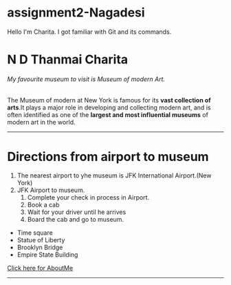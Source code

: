 # assignment2-Nagadesi
Hello I'm Charita. I got familiar with Git and its commands.

# N D Thanmai Charita
###### My favourite museum to visit is Museum of modern Art.

The Museum of modern at New York is famous for its **vast collection of arts**.It plays a major role in developing and collecting modern art, and is often identified as one of the **largest and most influential museums** of modern art in the world.

---

# Directions from airport to museum
1. The nearest airport to yhe museum is JFK International Airport.(New York)
2. JFK Airport to museum.
    1. Complete your check in process in Airport.
    2. Book a cab
    3. Wait for your driver until he arrives
    4. Board the cab and go to museum.

* Time square
* Statue of Liberty
* Brooklyn Bridge
* Empire State Building

[Click here for AboutMe](https://github.com/tanmaycharita/assignment2-Nagadesi/blob/main/AboutMe.md)

---